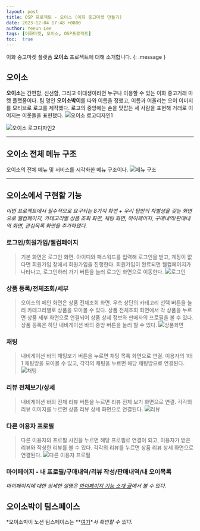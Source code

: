 ```yaml
---
layout: post
title: OSP 프로젝트 - 오이소 (이화 중고마켓 만들기)
date: 2023-12-04 17:48 +0800
author: Yeeun Lee
tags: [이화마켓, 오이소, OSP프로젝트]
toc:  true
---
```

이화 중고마켓 플랫폼 **오이소** 프로젝트에 대해 소개합니다.
{: .message }

## 오이소

**오이소**는 간편함, 신선함, 그리고 이대생이라면 누구나 이용할 수 있는 이화 중고거래 마켓 플랫폼이다. 팀 명인 **오이소박이**를 따와 이름을 정했고, 이름과 어울리는 오이 이미지를 모티브로 로고를 제작했다. 로고의 중앙에는 손을 맞잡는 세 사람을 표현해 거래로 이어지는 이웃들을 표현했다.
![오이소 로고디자인1](https://github.com/ye-eunlee/osp23-2/assets/144983247/d0ad4ffe-383c-4be3-b681-0696964b4d97)

![오이소 로고디자인2](https://github.com/ye-eunlee/osp23-2/assets/144983247/45b36b25-0b9e-4eb4-abf5-834526e68be3)
<br>
___

## 오이소 전체 메뉴 구조

오이소의 전체 메뉴 및 서비스를 시각화한 메뉴 구조이다.
![메뉴 구조](https://github.com/ye-eunlee/osp23-2/assets/144983247/19b07815-fb01-4a5d-ac1d-f8a7f531979c)
<br>
___

## 오이소에서 구현할 기능

*이번 프로젝트에서 필수적으로 요구되는 8가지 화면 + 우리 팀만의 차별성을 갖는 화면으로 웰컴페이지, 카테고리별 상품 조회 화면, 채팅 화면, 마이페이지, 구매내역/판매내역 화면, 관심목록 화면을 추가하였다.*

### 로그인/회원가입/웰컴페이지
> 기본 화면은 로그인 화면. 아이디와 패스워드를 입력해 로그인을 받고, 계정이 없다면 회원가입 창에서 회원가입을 진행한다. 회원가입이 완료되면 웰컴페이지가 나타나고, 로그인하러 가기 버튼을 눌러 로그인 화면으로 이동한다.
![로그인](https://github.com/ye-eunlee/osp23-2/assets/144983247/9355cacd-7a34-40d8-aa9e-b5f2e49d935b)

### 상품 등록/전체조회/세부
> 오이소의 메인 화면은 상품 전체조회 화면. 우측 상단의 카테고리 선택 버튼을 눌러 카테고리별로 상품을 모아볼 수 있다. 상품 전체조회 화면에서 각 상품을 누르면 상품 세부 화면으로 연결되어 상품 상세 정보와 판매자의 프로필을 볼 수 있다. 상품 등록은 하단 내비게이션 바의 중앙 버튼을 눌러 할 수 있다.
![상품화면](https://github.com/ye-eunlee/osp23-2/assets/144983247/63dce4b6-45c1-41d5-8962-ed2bea495ba8)

### 채팅
> 내비게이션 바의 채팅보기 버튼을 누르면 채팅 목록 화면으로 연결. 이용자의 1대1 채팅방을 모아볼 수 있고, 각각의 채팅을 누르면 해당 채팅방으로 연결된다.
![채팅](https://github.com/ye-eunlee/osp23-2/assets/144983247/ac315559-c786-4555-b316-94384dd023ed)

### 리뷰 전체보기/상세
> 내비게이션 바의 전체 리뷰 버튼을 누르면 리뷰 전체 보기 화면으로 연결. 각각의 리뷰 이미지를 누르면 상품 리뷰 상세 화면으로 연결된다.
![리뷰](https://github.com/ye-eunlee/osp23-2/assets/144983247/b067924d-a16a-4e00-b086-d627fa2a4b05)

### 다른 이용자 프로필
> 다른 이용자의 프로필 사진을 누르면 해당 프로필로 연결이 되고, 이용자가 받은 리뷰와 작성한 리뷰를 볼 수 있다. 각각의 리뷰를 누르면 상품 리뷰 상세 화면으로 연결된다.
![다른 이용자 프로필](https://github.com/ye-eunlee/osp23-2/assets/144983247/1768b6cb-c04c-4a8d-ad89-1b500a9d382b)

### 마이페이지 - 내 프로필/구매내역/리뷰 작성/판매내역/내 오이목록
*마이페이지에 대한 상세한 설명은 [마이페이지 기능 소개 글](https://sarang-han.github.io/dates/2023/11/30/%ED%95%B4%EC%84%A4_%EB%A7%88%EC%9D%B4%ED%8E%98%EC%9D%B4%EC%A7%80/)에서 볼 수 있다.*

## 오이소박이 팀스페이스
*오이소박이 노션 팀스페이스는 **[여기](https://www.notion.so/74fb1a71b7964b2ab6450a1cead6434e)**서 확인할 수 있다.*
